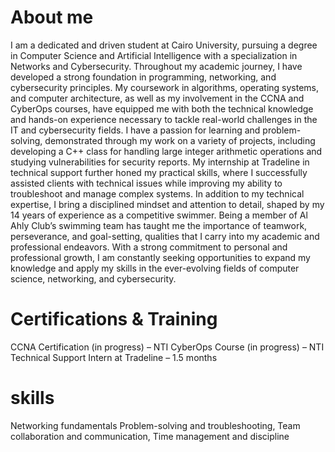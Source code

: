 # About me
I am a dedicated and driven student at Cairo University, pursuing a degree in Computer Science and Artificial Intelligence with a specialization in Networks and Cybersecurity. Throughout my academic journey, I have developed a strong foundation in programming, networking, and cybersecurity principles. My coursework in algorithms, operating systems, and computer architecture, as well as my involvement in the CCNA and CyberOps courses, have equipped me with both the technical knowledge and hands-on experience necessary to tackle real-world challenges in the IT and cybersecurity fields.
I have a passion for learning and problem-solving, demonstrated through my work on a variety of projects, including developing a C++ class for handling large integer arithmetic operations and studying vulnerabilities for security reports. My internship at Tradeline in technical support further honed my practical skills, where I successfully assisted clients with technical issues while improving my ability to troubleshoot and manage complex systems.
In addition to my technical expertise, I bring a disciplined mindset and attention to detail, shaped by my 14 years of experience as a competitive swimmer. Being a member of Al Ahly Club’s swimming team has taught me the importance of teamwork, perseverance, and goal-setting, qualities that I carry into my academic and professional endeavors.
With a strong commitment to personal and professional growth, I am constantly seeking opportunities to expand my knowledge and apply my skills in the ever-evolving fields of computer science, networking, and cybersecurity.

# Certifications & Training
CCNA Certification (in progress) – NTI
CyberOps Course (in progress) – NTI
Technical Support Intern at Tradeline – 1.5 months

# skills
Networking fundamentals
Problem-solving and troubleshooting,
Team collaboration and communication,
Time management and discipline
